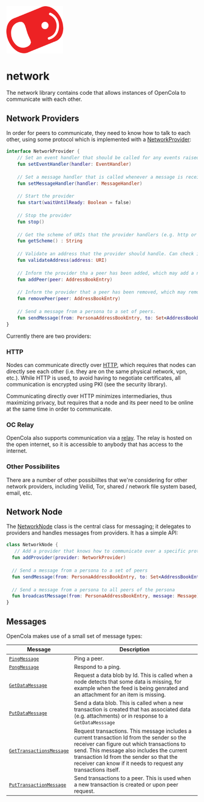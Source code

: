<img src="../../../img/pull-tab.svg" width="150" />

# network

The network library contains code that allows instances of OpenCola to communicate with each other. 

## Network Providers
In order for peers to communicate, they need to know how to talk to each other, using some protocol which is implemented with a [NetworkProvider](./src/main/kotlin/io/opencola/network/providers/NetworkProvider.kt):

```kotlin
interface NetworkProvider {
    // Set an event handler that should be called for any events raised by the provider (e.g. NO_PENDING_MESSAGES). 
    fun setEventHandler(handler: EventHandler)

    // Set a message handler that is called whenever a message is received by the provider
    fun setMessageHandler(handler: MessageHandler)

    // Start the provider
    fun start(waitUntilReady: Boolean = false)

    // Stop the provider
    fun stop()

    // Get the scheme of URIs that the provider handlers (e.g. http or ocr)
    fun getScheme() : String

    // Validate an address that the provider should handle. Can check if the remote server is valid.
    fun validateAddress(address: URI)

    // Inform the provider tha a peer has been added, which may add a new remote connection.
    fun addPeer(peer: AddressBookEntry)

    // Inform the provider that a peer has been removed, which may remove a remote connection
    fun removePeer(peer: AddressBookEntry)

    // Send a message from a persona to a set of peers. 
    fun sendMessage(from: PersonaAddressBookEntry, to: Set<AddressBookEntry>, message: Message)
}
```

Currently there are two providers: 

### HTTP
 
 Nodes can communicate directly over [HTTP](./src/main/kotlin/io/opencola/network/providers/http/HttpNetworkProvider.kt), which requires that nodes can directly see each other (i.e. they are on the same physical network, vpn, etc.). While HTTP is used, to avoid having to negotiate certificates, all communication is encrypted using PKI (see the security library). 

 Communicating directly over HTTP minimizes intermediaries, thus maximizing privacy, but requires that a node and its peer need to be online at the same time in order to communicate.

 ### OC Relay

OpenCola also supports communication via a [relay](./src/main/kotlin/io/opencola/network/providers/relay/OCRelayNetworkProvider.kt). The relay is hosted on the open internet, so it is accessible to anybody that has access to the internet. 

### Other Possibilites

There are a number of other possibiiltes that we're considering for other network providers, including Veilid, Tor, shared / network file system based, email, etc.


## Network Node

The [NetworkNode](./src/main/kotlin/io/opencola/network/NetworkNode.kt) class is the central class for messaging;  it delegates to providers and handles messages from providers. It has a simple API:

```kotlin
class NetworkNode {
   // Add a provider that knows how to communicate over a specific protocol
  fun addProvider(provider: NetworkProvider)

  // Send a message from a persona to a set of peers
  fun sendMessage(from: PersonaAddressBookEntry, to: Set<AddressBookEntry>, message: Message) 
 
  // Send a message from a persona to all peers of the persona
  fun broadcastMessage(from: PersonaAddressBookEntry, message: Message)
}
```




## Messages

OpenCola makes use of a small set of message types:

|Message|Description|
|-------|-----------|
|[```PingMessage```](./src/main/kotlin/io/opencola/network/message/PingMessage.kt)|Ping a peer.|
|[```PongMessage```](./src/main/kotlin/io/opencola/network/message/PongMessage.kt.kt)|Respond to a ping.|
|[```GetDataMessage```](./src/main/kotlin/io/opencola/network/message/GetDataMessage.kt)|Request a data blob by Id. This is called when a node detects that some data is missing, for example when the feed is being genrated and an attachment for an item is missing.|
|[```PutDataMessage```](./src/main/kotlin/io/opencola/network/message/PutDataMessage.kt)|Send a data blob. This is called when a new transaction is created that has associated data (e.g. attachments) or in response to a ```GetDataMesssage```|
|[```GetTransactionsMessage```](./src/main/kotlin/io/opencola/network/message/GetTransactionsMessage.kt)|Request transactions. This message includes a current transaction Id from the sender so the receiver can figure out which transactions to send. This message also includes the current transaction Id from the sender so that the receiver can know if it needs to request any transactions itself.|
|[```PutTransactionMessage```](./src/main/kotlin/io/opencola/network/message/PutTransactionMessage.kt)|Send transactions to a peer. This is used when a new transaction is created or upon peer request.|